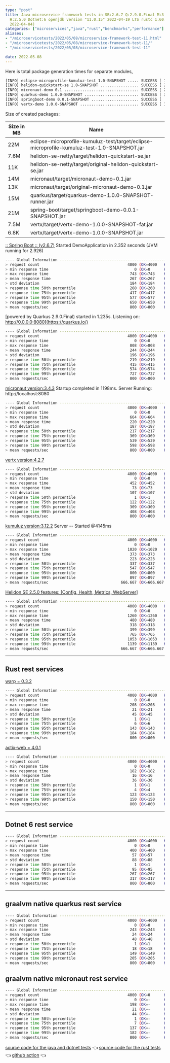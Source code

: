 ```yaml
---
type: "post"
title: Java microservice framework tests in SB:2.6.7 Q:2.9.0.Final M:3.4.3 V:4.2.7
  H:2.5.0 Dotnet:6 openjdk version "11.0.15" 2022-04-19 LTS rustc 1.60.0 (7737e0b5c
  2022-04-04)
categories: ["microservices","java","rust","benchmarks","performance"]
aliases:
- "/microservicetests/2022/05/08/microservice-framework-test-11.html"
- "/microservicetests/2022/05/08/microservice-framework-test-11/"
- "/microservicetests/2022/05/08/microservice-framework-test-11"

date: 2022-05-08
---
```


Here is total package generation times for separate modules,
```bash
[INFO] eclipse-microprofile-kumuluz-test 1.0-SNAPSHOT ..... SUCCESS [ 17.951 s]
[INFO] helidon-quickstart-se 1.0-SNAPSHOT ................. SUCCESS [ 25.220 s]
[INFO] micronaut-demo 0.1 ................................. SUCCESS [ 23.601 s]
[INFO] quarkus-demo 1.0.0-SNAPSHOT ........................ SUCCESS [ 32.788 s]
[INFO] springboot-demo 0.0.1-SNAPSHOT ..................... SUCCESS [  6.999 s]
[INFO] vertx-demo 1.0.0-SNAPSHOT .......................... SUCCESS [ 13.893 s]
```
Size of created packages:

| Size in MB |  Name |
|------------|-------|
| 22M | eclipse-microprofile-kumuluz-test/target/eclipse-microprofile-kumuluz-test-1.0-SNAPSHOT.jar |
| 7.6M | helidon-se-netty/target/helidon-quickstart-se.jar |
| 11K | helidon-se-netty/target/original-helidon-quickstart-se.jar |
| 14M | micronaut/target/micronaut-demo-0.1.jar |
| 13K | micronaut/target/original-micronaut-demo-0.1.jar |
| 15M | quarkus/target/quarkus-demo-1.0.0-SNAPSHOT-runner.jar |
| 21M | spring-boot/target/springboot-demo-0.0.1-SNAPSHOT.jar |
| 7.5M | vertx/target/vertx-demo-1.0.0-SNAPSHOT-fat.jar |
| 6.8K | vertx/target/vertx-demo-1.0.0-SNAPSHOT.jar |


[:: Spring Boot ::                (v2.6.7)](https://spring.io/projects/spring-boot) 
Started DemoApplication in 2.352 seconds (JVM running for 2.926)
```bash
---- Global Information --------------------------------------------------------
> request count                                       4000 (OK=4000   KO=0     )
> min response time                                      0 (OK=0      KO=-     )
> max response time                                    743 (OK=743    KO=-     )
> mean response time                                   267 (OK=267    KO=-     )
> std deviation                                        184 (OK=184    KO=-     )
> response time 50th percentile                        260 (OK=260    KO=-     )
> response time 75th percentile                        417 (OK=417    KO=-     )
> response time 95th percentile                        577 (OK=577    KO=-     )
> response time 99th percentile                        650 (OK=650    KO=-     )
> mean requests/sec                                    800 (OK=800    KO=-     )
```

[powered by Quarkus 2.9.0.Final) started in 1.235s. Listening on: http://0.0.0.0:8080](https://quarkus.io/) 

```bash
---- Global Information --------------------------------------------------------
> request count                                       4000 (OK=4000   KO=0     )
> min response time                                      0 (OK=0      KO=-     )
> max response time                                    808 (OK=808    KO=-     )
> mean response time                                   244 (OK=244    KO=-     )
> std deviation                                        196 (OK=196    KO=-     )
> response time 50th percentile                        219 (OK=219    KO=-     )
> response time 75th percentile                        415 (OK=415    KO=-     )
> response time 95th percentile                        574 (OK=574    KO=-     )
> response time 99th percentile                        727 (OK=727    KO=-     )
> mean requests/sec                                    800 (OK=800    KO=-     )
```

[micronaut version:3.4.3](https://micronaut.io/) 
Startup completed in 1198ms. Server Running: http://localhost:8080
```bash
---- Global Information --------------------------------------------------------
> request count                                       4000 (OK=4000   KO=0     )
> min response time                                      0 (OK=0      KO=-     )
> max response time                                    664 (OK=664    KO=-     )
> mean response time                                   220 (OK=220    KO=-     )
> std deviation                                        187 (OK=187    KO=-     )
> response time 50th percentile                        217 (OK=217    KO=-     )
> response time 75th percentile                        369 (OK=369    KO=-     )
> response time 95th percentile                        539 (OK=539    KO=-     )
> response time 99th percentile                        598 (OK=598    KO=-     )
> mean requests/sec                                    800 (OK=800    KO=-     )
```

[vertx version:4.2.7](https://vertx.io/) 

```bash
---- Global Information --------------------------------------------------------
> request count                                       4000 (OK=4000   KO=0     )
> min response time                                      0 (OK=0      KO=-     )
> max response time                                    452 (OK=452    KO=-     )
> mean response time                                    73 (OK=73     KO=-     )
> std deviation                                        107 (OK=107    KO=-     )
> response time 50th percentile                          1 (OK=1      KO=-     )
> response time 75th percentile                        122 (OK=122    KO=-     )
> response time 95th percentile                        309 (OK=309    KO=-     )
> response time 99th percentile                        408 (OK=408    KO=-     )
> mean requests/sec                                    800 (OK=800    KO=-     )
```

[kumuluz version:3.12.2](https://ee.kumuluz.com/) 
Server -- Started @4145ms
```bash
---- Global Information --------------------------------------------------------
> request count                                       4000 (OK=4000   KO=0     )
> min response time                                      0 (OK=0      KO=-     )
> max response time                                   1020 (OK=1020   KO=-     )
> mean response time                                   373 (OK=373    KO=-     )
> std deviation                                        223 (OK=223    KO=-     )
> response time 50th percentile                        337 (OK=337    KO=-     )
> response time 75th percentile                        547 (OK=547    KO=-     )
> response time 95th percentile                        800 (OK=800    KO=-     )
> response time 99th percentile                        897 (OK=897    KO=-     )
> mean requests/sec                                666.667 (OK=666.667 KO=-     )
```

[Helidon SE 2.5.0 features: [Config, Health, Metrics, WebServer]](https://helidon.io/) 

```bash
---- Global Information --------------------------------------------------------
> request count                                       4000 (OK=4000   KO=0     )
> min response time                                      0 (OK=0      KO=-     )
> max response time                                   1260 (OK=1260   KO=-     )
> mean response time                                   480 (OK=480    KO=-     )
> std deviation                                        318 (OK=318    KO=-     )
> response time 50th percentile                        399 (OK=399    KO=-     )
> response time 75th percentile                        765 (OK=765    KO=-     )
> response time 95th percentile                       1053 (OK=1053   KO=-     )
> response time 99th percentile                       1139 (OK=1139   KO=-     )
> mean requests/sec                                666.667 (OK=666.667 KO=-     )
```

***  
## Rust rest services 


[warp = 0.3.2](http://docs.rs/warp)
```bash
---- Global Information --------------------------------------------------------
> request count                                       4000 (OK=4000   KO=0     )
> min response time                                      0 (OK=0      KO=-     )
> max response time                                    208 (OK=208    KO=-     )
> mean response time                                    21 (OK=21     KO=-     )
> std deviation                                         45 (OK=45     KO=-     )
> response time 50th percentile                          1 (OK=1      KO=-     )
> response time 75th percentile                          6 (OK=6      KO=-     )
> response time 95th percentile                        143 (OK=143    KO=-     )
> response time 99th percentile                        184 (OK=184    KO=-     )
> mean requests/sec                                    800 (OK=800    KO=-     )
```

[actix-web = 4.0.1](http://docs.rs/actix-web)
```bash
---- Global Information --------------------------------------------------------
> request count                                       4000 (OK=4000   KO=0     )
> min response time                                      0 (OK=0      KO=-     )
> max response time                                    182 (OK=182    KO=-     )
> mean response time                                    16 (OK=16     KO=-     )
> std deviation                                         36 (OK=36     KO=-     )
> response time 50th percentile                          1 (OK=1      KO=-     )
> response time 75th percentile                          4 (OK=4      KO=-     )
> response time 95th percentile                        123 (OK=123    KO=-     )
> response time 99th percentile                        150 (OK=150    KO=-     )
> mean requests/sec                                    800 (OK=800    KO=-     )
```

***  
## Dotnet 6 rest service 
```bash
---- Global Information --------------------------------------------------------
> request count                                       4000 (OK=4000   KO=0     )
> min response time                                      0 (OK=0      KO=-     )
> max response time                                    400 (OK=400    KO=-     )
> mean response time                                    57 (OK=57     KO=-     )
> std deviation                                         88 (OK=88     KO=-     )
> response time 50th percentile                          1 (OK=1      KO=-     )
> response time 75th percentile                         95 (OK=95     KO=-     )
> response time 95th percentile                        267 (OK=267    KO=-     )
> response time 99th percentile                        317 (OK=317    KO=-     )
> mean requests/sec                                    800 (OK=800    KO=-     )
```


***  
## graalvm native quarkus rest service 
```bash
---- Global Information --------------------------------------------------------
> request count                                       4000 (OK=4000   KO=0     )
> min response time                                      0 (OK=0      KO=-     )
> max response time                                    243 (OK=243    KO=-     )
> mean response time                                    24 (OK=24     KO=-     )
> std deviation                                         48 (OK=48     KO=-     )
> response time 50th percentile                          1 (OK=1      KO=-     )
> response time 75th percentile                         18 (OK=18     KO=-     )
> response time 95th percentile                        149 (OK=149    KO=-     )
> response time 99th percentile                        205 (OK=205    KO=-     )
> mean requests/sec                                    800 (OK=800    KO=-     )
```


## graalvm native micronaut rest service 
```bash
---- Global Information --------------------------------------------------------
> request count                                       4000 (OK=0      KO=4000  )
> min response time                                      0 (OK=-      KO=0     )
> max response time                                    198 (OK=-      KO=198   )
> mean response time                                    21 (OK=-      KO=21    )
> std deviation                                         44 (OK=-      KO=44    )
> response time 50th percentile                          1 (OK=-      KO=1     )
> response time 75th percentile                          7 (OK=-      KO=7     )
> response time 95th percentile                        137 (OK=-      KO=137   )
> response time 99th percentile                        182 (OK=-      KO=182   )
> mean requests/sec                                    800 (OK=-      KO=800   )
```


[source code for the java and dotnet tests](https://github.com/ozkanpakdil/test-microservice-frameworks)  👈 [source code for the rust tests](https://github.com/ozkanpakdil/rust-examples)  👈 [github action](https://github.com/ozkanpakdil/test-microservice-frameworks/actions/runs/2290063933)  👈 
